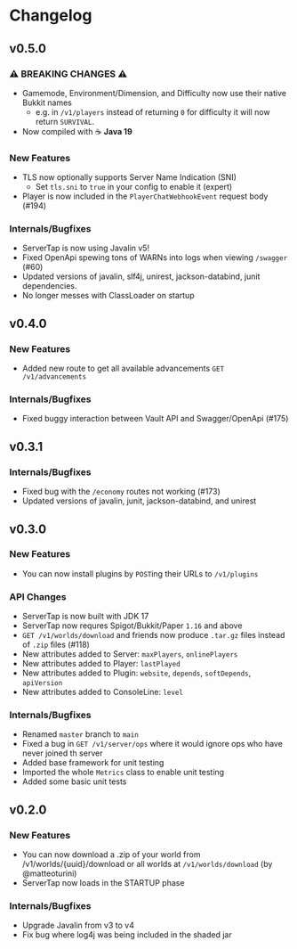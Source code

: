 # Changelog

## v0.5.0

### ⚠️ BREAKING CHANGES ⚠️

* Gamemode, Environment/Dimension, and Difficulty now use their native
Bukkit names
  * e.g. in `/v1/players` instead of returning `0` for difficulty it will
    now return `SURVIVAL`.
* Now compiled with ☕️ **Java 19**

### New Features

* TLS now optionally supports Server Name Indication (SNI)
  * Set `tls.sni` to `true` in your config to enable it (expert)
* Player is now included in the `PlayerChatWebhookEvent` request body (#194)

### Internals/Bugfixes

* ServerTap is now using Javalin v5!
* Fixed OpenApi spewing tons of WARNs into logs when viewing `/swagger` (#60)
* Updated versions of javalin, slf4j, unirest, jackson-databind, junit
dependencies.
* No longer messes with ClassLoader on startup

## v0.4.0

### New Features

* Added new route to get all available advancements `GET /v1/advancements`

### Internals/Bugfixes

* Fixed buggy interaction between Vault API and Swagger/OpenApi (#175)

## v0.3.1

### Internals/Bugfixes

* Fixed bug with the `/economy` routes not working (#173)
* Updated versions of javalin, junit, jackson-databind, and unirest

## v0.3.0

### New Features

* You can now install plugins by `POST`ing their URLs to `/v1/plugins`

### API Changes

* ServerTap is now built with JDK 17
* ServerTap now requres Spigot/Bukkit/Paper `1.16` and above
* `GET /v1/worlds/download` and friends now produce `.tar.gz` files instead of `.zip` files (#118)
* New attributes added to Server: `maxPlayers`, `onlinePlayers`
* New attributes added to Player: `lastPlayed`
* New attributes added to Plugin: `website`, `depends`, `softDepends`, `apiVersion`
* New attributes added to ConsoleLine: `level`

### Internals/Bugfixes

* Renamed `master` branch to `main`
* Fixed a bug in `GET /v1/server/ops` where it would ignore ops who have never joined th server
* Added base framework for unit testing
* Imported the whole `Metrics` class to enable unit testing
* Added some basic unit tests

## v0.2.0

### New Features

* You can now download a .zip of your world from /v1/worlds/{uuid}/download or all worlds at `/v1/worlds/download` (by @matteoturini)
* ServerTap now loads in the STARTUP phase

### Internals/Bugfixes

* Upgrade Javalin from v3 to v4
* Fix bug where log4j was being included in the shaded jar

